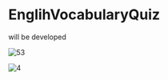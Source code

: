 # EnglihVocabularyQuiz
will be developed

![53](https://github.com/AliArdal/EnglihVocabularyQuiz/assets/135712333/b141819d-9f0c-4e47-9d01-e7548ddc977d)

![4](https://github.com/AliArdal/EnglihVocabularyQuiz/assets/135712333/70202b56-576b-4fd9-96f3-5855bedd8b9c)
